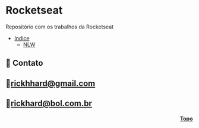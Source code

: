 <h1 id="topo">Rocketseat</h1>
Repositório com os trabalhos da Rocketseat


* [Indice](#funciona)
    * [NLW](https://github.com/RickHardBR/Rocketseat/tree/rocketseat_nwl_esports/NLW_eSports)

## 💛 Contato

## 📧rickhhard@gmail.com

## 📧rickhard@bol.com.br

<h4 align="right"><a href="#topo">Topo</a></h4>